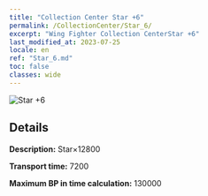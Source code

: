 ```yaml
---
title: "Collection Center Star +6"
permalink: /CollectionCenter/Star_6/
excerpt: "Wing Fighter Collection CenterStar +6"
last_modified_at: 2023-07-25
locale: en
ref: "Star_6.md"
toc: false
classes: wide
---
```



![Star +6](/images/cc/CC_Star_5.png)

## Details

  **Description:** Star×12800

  **Transport time:** 7200

  **Maximum BP in time calculation:** 130000

